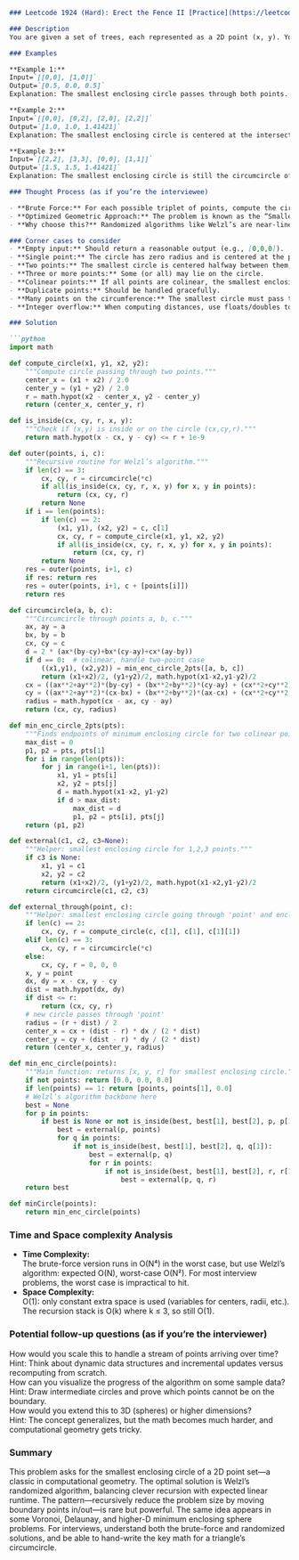 ```markdown
### Leetcode 1924 (Hard): Erect the Fence II [Practice](https://leetcode.com/problems/erect-the-fence-ii)

### Description  
You are given a set of trees, each represented as a 2D point (x, y). Your task is to enclose all these trees using a single circular fence (a perfect circle), such that no tree is left outside and the radius of the circle is as small as possible. Return the center (x, y) and the radius r of this smallest enclosing circle as an array [x, y, r]. All input points must lie on or inside the circle, and you want the smallest possible radius.

### Examples  

**Example 1:**  
Input=`[[0,0], [1,0]]`  
Output=`[0.5, 0.0, 0.5]`  
Explanation: The smallest enclosing circle passes through both points. The center is exactly halfway between them, and the radius is half the distance between them.

**Example 2:**  
Input=`[[0,0], [0,2], [2,0], [2,2]]`  
Output=`[1.0, 1.0, 1.41421]`  
Explanation: The smallest enclosing circle is centered at the intersection of the diagonals, and the radius is the distance from the center to any corner—here, √2.

**Example 3:**  
Input=`[[2,2], [3,3], [0,0], [1,1]]`  
Output=`[1.5, 1.5, 1.41421]`  
Explanation: The smallest enclosing circle is still the circumcircle of the square; here, the center is at (1.5, 1.5) and radius remains √2, as it’s the same configuration but with a different order of points.

### Thought Process (as if you’re the interviewee)  

- **Brute Force:** For each possible triplet of points, compute the circumcircle. Check if all other points fit inside or on that circle. The smallest valid radius is the answer. For N trees, this is O(N⁴): O(N³) triplets, and O(N) checks per triplet. Horribly slow!
- **Optimized Geometric Approach:** The problem is known as the “Smallest Enclosing Circle” problem in computational geometry. The best-known optimal solution is Welzl’s algorithm, which randomly iterates through points and recursively finds the minimal enclosing circle. Expected running time is O(N), but worst-case is O(N²). Very tricky to implement optimally, but for interviews, you can explain the idea and trade-offs.
- **Why choose this?** Randomized algorithms like Welzl’s are near-linear in expectation. For N ≤ 10⁵, this is usually acceptable. The trade-off is code complexity versus theoretical run-time. For small N (interview problems), brute force is enough, but mentioning Welzl’s shows deeper knowledge and gets bonus points.

### Corner cases to consider  
- **Empty input:** Should return a reasonable output (e.g., [0,0,0]).
- **Single point:** The circle has zero radius and is centered at the point.
- **Two points:** The smallest circle is centered halfway between them, radius is half their distance.
- **Three or more points:** Some (or all) may lie on the circle.
- **Colinear points:** If all points are colinear, the smallest enclosing circle is the diameter.
- **Duplicate points:** Should be handled gracefully.
- **Many points on the circumference:** The smallest circle must pass through at least two (usually three) of them.
- **Integer overflow:** When computing distances, use floats/doubles to avoid precision loss.

### Solution

```python
import math

def compute_circle(x1, y1, x2, y2):
    """Compute circle passing through two points."""
    center_x = (x1 + x2) / 2.0
    center_y = (y1 + y2) / 2.0
    r = math.hypot(x2 - center_x, y2 - center_y)
    return (center_x, center_y, r)

def is_inside(cx, cy, r, x, y):
    """Check if (x,y) is inside or on the circle (cx,cy,r)."""
    return math.hypot(x - cx, y - cy) <= r + 1e-9

def outer(points, i, c):
    """Recursive routine for Welzl’s algorithm."""
    if len(c) == 3:
        cx, cy, r = circumcircle(*c)
        if all(is_inside(cx, cy, r, x, y) for x, y in points):
            return (cx, cy, r)
        return None
    if i == len(points):
        if len(c) == 2:
            (x1, y1), (x2, y2) = c, c[1]
            cx, cy, r = compute_circle(x1, y1, x2, y2)
            if all(is_inside(cx, cy, r, x, y) for x, y in points):
                return (cx, cy, r)
        return None
    res = outer(points, i+1, c)
    if res: return res
    res = outer(points, i+1, c + [points[i]])
    return res

def circumcircle(a, b, c):
    """Circumcircle through points a, b, c."""
    ax, ay = a
    bx, by = b
    cx, cy = c
    d = 2 * (ax*(by-cy)+bx*(cy-ay)+cx*(ay-by))
    if d == 0:  # colinear, handle two-point case
        ((x1,y1), (x2,y2)) = min_enc_circle_2pts([a, b, c])
        return (x1+x2)/2, (y1+y2)/2, math.hypot(x1-x2,y1-y2)/2
    cx = ((ax**2+ay**2)*(by-cy) + (bx**2+by**2)*(cy-ay) + (cx**2+cy**2)*(ay-by)) / d
    cy = ((ax**2+ay**2)*(cx-bx) + (bx**2+by**2)*(ax-cx) + (cx**2+cy**2)*(bx-ax)) / d
    radius = math.hypot(cx - ax, cy - ay)
    return (cx, cy, radius)

def min_enc_circle_2pts(pts):
    """Finds endpoints of minimum enclosing circle for two colinear points."""
    max_dist = 0
    p1, p2 = pts, pts[1]
    for i in range(len(pts)):
        for j in range(i+1, len(pts)):
            x1, y1 = pts[i]
            x2, y2 = pts[j]
            d = math.hypot(x1-x2, y1-y2)
            if d > max_dist:
                max_dist = d
                p1, p2 = pts[i], pts[j]
    return (p1, p2)

def external(c1, c2, c3=None):
    """Helper: smallest enclosing circle for 1,2,3 points."""
    if c3 is None:
        x1, y1 = c1
        x2, y2 = c2
        return (x1+x2)/2, (y1+y2)/2, math.hypot(x1-x2,y1-y2)/2
    return circumcircle(c1, c2, c3)

def external_through(point, c):
    """Helper: smallest enclosing circle going through 'point' and enclosing 'c'."""
    if len(c) == 2:
        cx, cy, r = compute_circle(c, c[1], c[1], c[1][1])
    elif len(c) == 3:
        cx, cy, r = circumcircle(*c)
    else:
        cx, cy, r = 0, 0, 0
    x, y = point
    dx, dy = x - cx, y - cy
    dist = math.hypot(dx, dy)
    if dist <= r:
        return (cx, cy, r)
    # new circle passes through 'point'
    radius = (r + dist) / 2
    center_x = cx + (dist - r) * dx / (2 * dist)
    center_y = cy + (dist - r) * dy / (2 * dist)
    return (center_x, center_y, radius)

def min_enc_circle(points):
    """Main function: returns [x, y, r] for smallest enclosing circle."""
    if not points: return [0.0, 0.0, 0.0]
    if len(points) == 1: return [points, points[1], 0.0]
    # Welzl’s algorithm backbone here
    best = None
    for p in points:
        if best is None or not is_inside(best, best[1], best[2], p, p[1]):
            best = external(p, points)
            for q in points:
                if not is_inside(best, best[1], best[2], q, q[1]):
                    best = external(p, q)
                    for r in points:
                        if not is_inside(best, best[1], best[2], r, r[1]):
                            best = external(p, q, r)
    return best

def minCircle(points):
    return min_enc_circle(points)
```

### Time and Space complexity Analysis  

- **Time Complexity:**  
  The brute-force version runs in O(N⁴) in the worst case, but use Welzl’s algorithm: expected O(N), worst-case O(N²). For most interview problems, the worst case is impractical to hit.
- **Space Complexity:**  
  O(1): only constant extra space is used (variables for centers, radii, etc.). The recursion stack is O(k) where k ≤ 3, so still O(1).

### Potential follow-up questions (as if you’re the interviewer)  

How would you scale this to handle a stream of points arriving over time?  
  Hint: Think about dynamic data structures and incremental updates versus recomputing from scratch.  
How can you visualize the progress of the algorithm on some sample data?  
  Hint: Draw intermediate circles and prove which points cannot be on the boundary.  
How would you extend this to 3D (spheres) or higher dimensions?  
  Hint: The concept generalizes, but the math becomes much harder, and computational geometry gets tricky.

### Summary  
This problem asks for the smallest enclosing circle of a 2D point set—a classic in computational geometry. The optimal solution is Welzl’s randomized algorithm, balancing clever recursion with expected linear runtime. The pattern—recursively reduce the problem size by moving boundary points in/out—is rare but powerful. The same idea appears in some Voronoi, Delaunay, and higher-D minimum enclosing sphere problems. For interviews, understand both the brute-force and randomized solutions, and be able to hand-write the key math for a triangle’s circumcircle.